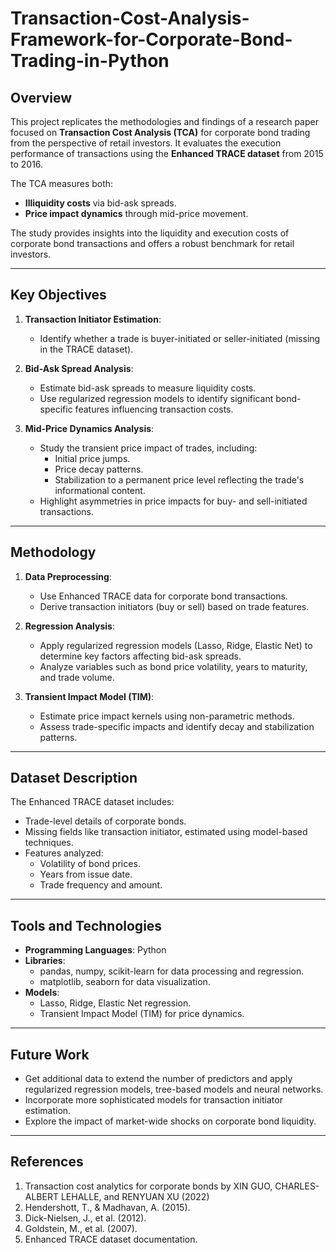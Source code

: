 # Transaction-Cost-Analysis-Framework-for-Corporate-Bond-Trading-in-Python
## Overview
This project replicates the methodologies and findings of a research paper focused on **Transaction Cost Analysis (TCA)** for corporate bond trading from the perspective of retail investors. It evaluates the execution performance of transactions using the **Enhanced TRACE dataset** from 2015 to 2016. 

The TCA measures both:
- **Illiquidity costs** via bid-ask spreads.
- **Price impact dynamics** through mid-price movement.

The study provides insights into the liquidity and execution costs of corporate bond transactions and offers a robust benchmark for retail investors.

---

## Key Objectives
1. **Transaction Initiator Estimation**: 
   - Identify whether a trade is buyer-initiated or seller-initiated (missing in the TRACE dataset).

2. **Bid-Ask Spread Analysis**:
   - Estimate bid-ask spreads to measure liquidity costs.
   - Use regularized regression models to identify significant bond-specific features influencing transaction costs.

3. **Mid-Price Dynamics Analysis**:
   - Study the transient price impact of trades, including:
     - Initial price jumps.
     - Price decay patterns.
     - Stabilization to a permanent price level reflecting the trade's informational content.
   - Highlight asymmetries in price impacts for buy- and sell-initiated transactions.

---

## Methodology
1. **Data Preprocessing**:
   - Use Enhanced TRACE data for corporate bond transactions.
   - Derive transaction initiators (buy or sell) based on trade features.

2. **Regression Analysis**:
   - Apply regularized regression models (Lasso, Ridge, Elastic Net) to determine key factors affecting bid-ask spreads.
   - Analyze variables such as bond price volatility, years to maturity, and trade volume.

3. **Transient Impact Model (TIM)**:
   - Estimate price impact kernels using non-parametric methods.
   - Assess trade-specific impacts and identify decay and stabilization patterns.

---

## Dataset Description
The Enhanced TRACE dataset includes:
- Trade-level details of corporate bonds.
- Missing fields like transaction initiator, estimated using model-based techniques.
- Features analyzed:
  - Volatility of bond prices.
  - Years from issue date.
  - Trade frequency and amount.

---

## Tools and Technologies
- **Programming Languages**: Python
- **Libraries**:
  - pandas, numpy, scikit-learn for data processing and regression.
  - matplotlib, seaborn for data visualization.
- **Models**:
  - Lasso, Ridge, Elastic Net regression.
  - Transient Impact Model (TIM) for price dynamics.

---

## Future Work
- Get additional data to extend the number of predictors and apply regularized regression models, tree-based models and neural networks.
- Incorporate more sophisticated models for transaction initiator estimation.
- Explore the impact of market-wide shocks on corporate bond liquidity.

---

## References
1. Transaction cost analytics for corporate bonds by XIN GUO, CHARLES-ALBERT LEHALLE, and RENYUAN XU (2022)
2. Hendershott, T., & Madhavan, A. (2015).
3. Dick-Nielsen, J., et al. (2012).
4. Goldstein, M., et al. (2007).
5. Enhanced TRACE dataset documentation.
